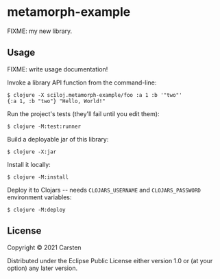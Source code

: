 # metamorph-example

FIXME: my new library.

## Usage

FIXME: write usage documentation!

Invoke a library API function from the command-line:

    $ clojure -X sciloj.metamorph-example/foo :a 1 :b '"two"'
    {:a 1, :b "two"} "Hello, World!"

Run the project's tests (they'll fail until you edit them):

    $ clojure -M:test:runner

Build a deployable jar of this library:

    $ clojure -X:jar

Install it locally:

    $ clojure -M:install

Deploy it to Clojars -- needs `CLOJARS_USERNAME` and `CLOJARS_PASSWORD` environment variables:

    $ clojure -M:deploy

## License

Copyright © 2021 Carsten

Distributed under the Eclipse Public License either version 1.0 or (at
your option) any later version.
